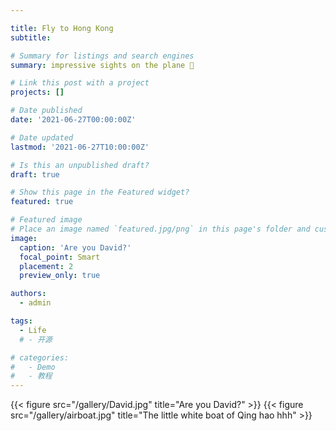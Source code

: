 ```yaml
---

title: Fly to Hong Kong 
subtitle: 

# Summary for listings and search engines
summary: impressive sights on the plane 🛬

# Link this post with a project
projects: []

# Date published
date: '2021-06-27T00:00:00Z'

# Date updated
lastmod: '2021-06-27T10:00:00Z'

# Is this an unpublished draft?
draft: true

# Show this page in the Featured widget?
featured: true

# Featured image
# Place an image named `featured.jpg/png` in this page's folder and customize its options here.
image:
  caption: 'Are you David?'
  focal_point: Smart
  placement: 2
  preview_only: true

authors:
  - admin

tags:
  - Life
  # - 开源

# categories:
#   - Demo
#   - 教程
---
```

{{< figure src="/gallery/David.jpg" title="Are you David?" >}}
{{< figure src="/gallery/airboat.jpg" title="The little white boat of Qing hao hhh" >}}

<!-- 
## Overview

Are you David? -->


